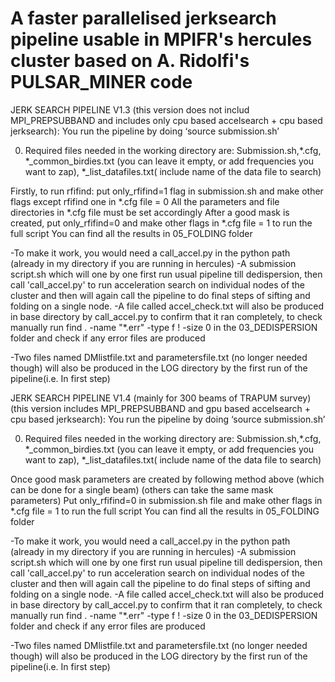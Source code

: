 # A faster parallelised jerksearch pipeline usable in MPIFR's hercules cluster based on A. Ridolfi's PULSAR_MINER code

JERK SEARCH PIPELINE V1.3 (this version does not includ MPI_PREPSUBBAND and includes only cpu based accelsearch + cpu based jerksearch):
You run the pipeline by doing ‘source submission.sh’

0) Required files needed in the working directory are:
 Submission.sh,*.cfg, *_common_birdies.txt (you can leave it empty, or add frequencies you want to zap), *_list_datafiles.txt( include name of the data file to search)

Firstly, to run rfifind: put only_rfifind=1 flag in submission.sh and make other flags except rfifind one in *.cfg file = 0
All the parameters and file directories in *.cfg file must be set accordingly
After a good mask is created, put only_rfifind=0 and make other flags in *.cfg file = 1 to run the full script
You can find all the results in 05_FOLDING folder

-To make it work, you would need a call_accel.py in the python path (already in my directory if you are running in hercules)
-A submission script.sh which will one by one first run usual pipeline till dedispersion, then call 'call_accel.py' to run acceleration search on individual nodes of the cluster and then will again call the pipeline to do final steps of sifting and folding on a single node.
-A file called accel_check.txt will also be produced in base directory by call_accel.py to confirm that it ran completely, to check manually run find . -name "*.err" -type f ! -size 0 in the 03_DEDISPERSION folder and check if any error files are produced

-Two files named DMlistfile.txt and parametersfile.txt (no longer needed though) will also be produced in the LOG directory by the first run of the pipeline(i.e. In first step)

JERK SEARCH PIPELINE V1.4 (mainly for 300 beams of TRAPUM survey) (this version includes MPI_PREPSUBBAND and gpu based accelsearch + cpu based jerksearch):
You run the pipeline by doing ‘source submission.sh’

0) Required files needed in the working directory are:
 Submission.sh,*.cfg, *_common_birdies.txt (you can leave it empty, or add frequencies you want to zap), *_list_datafiles.txt( include name of the data file to search)

Once good mask parameters are created by following method above (which can be done for a single beam) (others can take the same mask parameters)
Put only_rfifind=0 in submission.sh file and make other flags in *.cfg file = 1 to run the full script
You can find all the results in 05_FOLDING folder

-To make it work, you would need a call_accel.py in the python path (already in my directory if you are running in hercules)
-A submission script.sh which will one by one first run usual pipeline till dedispersion, then call 'call_accel.py' to run acceleration search on individual nodes of the cluster and then will again call the pipeline to do final steps of sifting and folding on a single node.
-A file called accel_check.txt will also be produced in base directory by call_accel.py to confirm that it ran completely, to check manually run find . -name "*.err" -type f ! -size 0 in the 03_DEDISPERSION folder and check if any error files are produced

-Two files named DMlistfile.txt and parametersfile.txt (no longer needed though) will also be produced in the LOG directory by the first run of the pipeline(i.e. In first step)

